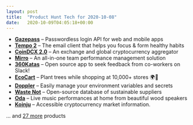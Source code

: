 ```yaml
---
layout: post
title:  "Product Hunt Tech for 2020-10-08"
date:   2020-10-09T04:05:18+00:00
---
```


* **[Gazepass](https://www.producthunt.com/posts/gazepass?utm_campaign=producthunt-api&utm_medium=api-v2&utm_source=Application%3A+Daily+Digest+RSS+v2+%28ID%3A+29748%29)** – Passwordless login API for web and mobile apps
* **[Tempo 2](https://www.producthunt.com/posts/tempo-2-2?utm_campaign=producthunt-api&utm_medium=api-v2&utm_source=Application%3A+Daily+Digest+RSS+v2+%28ID%3A+29748%29)** – The email client that helps you focus & form healthy habits
* **[CoinDCX 2.0](https://www.producthunt.com/posts/coindcx-2-0?utm_campaign=producthunt-api&utm_medium=api-v2&utm_source=Application%3A+Daily+Digest+RSS+v2+%28ID%3A+29748%29)** – An exchange and global cryptocurrency aggregator
* **[Mirro](https://www.producthunt.com/posts/mirro?utm_campaign=producthunt-api&utm_medium=api-v2&utm_source=Application%3A+Daily+Digest+RSS+v2+%28ID%3A+29748%29)** – An all-in-one team performance management solution
* **[360Katas](https://www.producthunt.com/posts/360katas?utm_campaign=producthunt-api&utm_medium=api-v2&utm_source=Application%3A+Daily+Digest+RSS+v2+%28ID%3A+29748%29)** – Open source app to seek feedback from co-workers on Slack!
* **[EcoCart](https://www.producthunt.com/posts/ecocart?utm_campaign=producthunt-api&utm_medium=api-v2&utm_source=Application%3A+Daily+Digest+RSS+v2+%28ID%3A+29748%29)** – Plant trees while shopping at 10,000+ stores 🌍🌱
* **[Doppler](https://www.producthunt.com/posts/doppler-79dd8530-b039-4b65-9fa8-f30e712dc99f?utm_campaign=producthunt-api&utm_medium=api-v2&utm_source=Application%3A+Daily+Digest+RSS+v2+%28ID%3A+29748%29)** – Easily manage your environment variables and secrets
* **[Waste Not](https://www.producthunt.com/posts/waste-not?utm_campaign=producthunt-api&utm_medium=api-v2&utm_source=Application%3A+Daily+Digest+RSS+v2+%28ID%3A+29748%29)** – Open-source database of sustainable suppliers
* **[Oda](https://www.producthunt.com/posts/oda?utm_campaign=producthunt-api&utm_medium=api-v2&utm_source=Application%3A+Daily+Digest+RSS+v2+%28ID%3A+29748%29)** – Live music performances at home from beautiful wood speakers
* **[Koinju](https://www.producthunt.com/posts/koinju?utm_campaign=producthunt-api&utm_medium=api-v2&utm_source=Application%3A+Daily+Digest+RSS+v2+%28ID%3A+29748%29)** – Accessible cryptocurrency market information.

… and [27 more](https://www.producthunt.com/tech) products